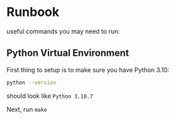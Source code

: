 # Runbook

useful commands you may need to run:

## Python Virtual Environment

First thing to setup is to make sure you have Python 3.10:

```bash
python --version                                                  
```

should look like `Python 3.10.7`

Next, run `make`
